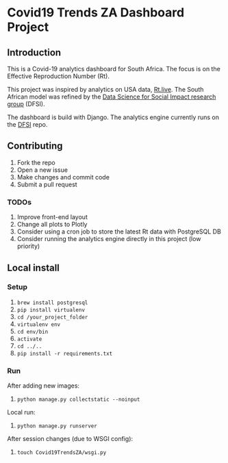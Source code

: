 # Covid19 Trends ZA Dashboard Project

## Introduction

This is a Covid-19 analytics dashboard for South Africa. The focus is on the Effective Reproduction Number (Rt).

This project was inspired by analytics on USA data, [Rt.live](https://rt.live). The South African model was refined by the [Data Science for Social Impact research group](https://github.com/dsfsi/covid19za/blob/master/notebooks/Realtime%20R0.ipynb) (DFSI).

The dashboard is build with Django. The analytics engine currently runs on the [DFSI](https://github.com/dsfsi/covid19za) repo.

## Contributing

1. Fork the repo
1. Open a new issue
1. Make changes and commit code
1. Submit a pull request

### TODOs

1. Improve front-end layout
1. Change all plots to Plotly
1. Consider using a cron job to store the latest Rt data with PostgreSQL DB
1. Consider running the analytics engine directly in this project (low priority)

## Local install

### Setup

1. `brew install postgresql`
1. `pip install virtualenv`
1. `cd /your_project_folder` 
1. `virtualenv env`
1. `cd env/bin`
1. `activate`
1. `cd ../..`
1. `pip install -r requirements.txt`

### Run

After adding new images:
1. `python manage.py collectstatic --noinput`

Local run:
1. `python manage.py runserver`

After session changes (due to WSGI config): 
1. `touch Covid19TrendsZA/wsgi.py`